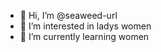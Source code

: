 - 👋 Hi, I’m @seaweed-url
- 👀 I’m interested in ladys women
- 🌱 I’m currently learning women


<!---
seaweed-url/seaweed-url is a ✨ special ✨ repository because its `README.md` (this file) appears on your GitHub profile.
You can click the Preview link to take a look at your changes.
--->
